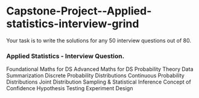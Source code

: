 # Capstone-Project--Applied-statistics-interview-grind
Your task is to write the solutions for any 50 interview questions out of 80.

### Applied Statistics - Interview Question.
Foundational Maths for DS
Advanced Maths for DS
Probability Theory
Data Summarization
Discrete Probability Distributions
Continuous Probability Distributions
Joint Distribution
Sampling & Statistical Inference
Concept of Confidence
Hypothesis Testing
Experiment Design



